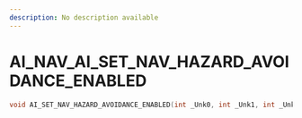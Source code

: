 ```yaml
---
description: No description available 
---
```


# AI_NAV\_AI_SET_NAV_HAZARD_AVOIDANCE_ENABLED

```cpp
void AI_SET_NAV_HAZARD_AVOIDANCE_ENABLED(int _Unk0, int _Unk1, int _Unk2);
```